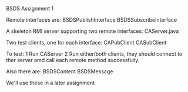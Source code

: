 BSDS Assignment 1 

Remote interfaces are:
  BSDSPublishInterface
  BSDSSubscribeInterface

A skeleton RMI server supporting two remote interfaces:
  CAServer.java

Two test clients, one for each interface:
  CAPubClient
  CASubClient
  
To test:
  1 Run CAServer
  2 Run either/both clients, they should connect to ther server amd call each remote method successfully.
  
Also there are:
  BSDSContent
  BSDSMessage
  
We'll use these in a later assignment  
